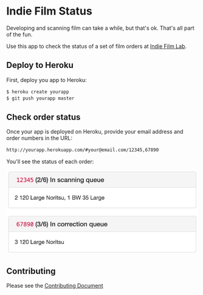 # Indie Film Status

Developing and scanning film can take a while, but that's ok. That's all part
of the fun.

Use this app to check the status of a set of film orders at
[Indie Film Lab](http://indiefilmlab.com/).

## Deploy to Heroku

First, deploy you app to Heroku:

```bash
$ heroku create yourapp
$ git push yourapp master
```

## Check order status

Once your app is deployed on Heroku, provide your email address and order numbers in the
URL:

```html
http://yourapp.herokuapp.com/#your@email.com/12345,67890
```

You'll see the status of each order:

![](screenshot.png)

## Contributing
Please see the [Contributing
Document](https://github.com/chrishunt/indiestatus/blob/master/CONTRIBUTING.md)

